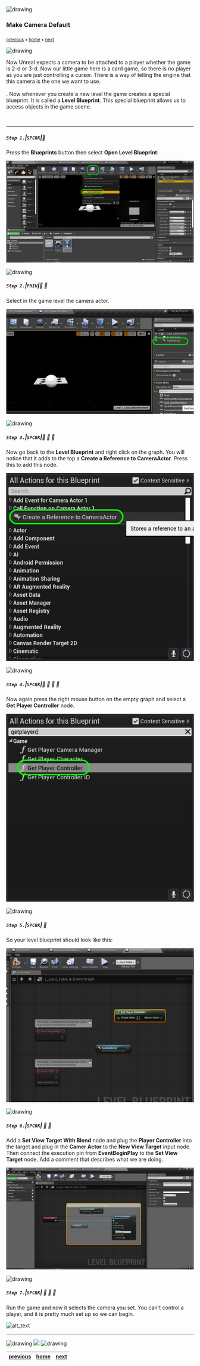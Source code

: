 <img src="https://via.placeholder.com/1000x4/45D7CA/45D7CA" alt="drawing" height="4px"/>

### Make Camera Default

<sub>[previous](../) • [home](../README.md#user-content-gms2-top-down-shooter) • [next](../)</sub>

<img src="https://via.placeholder.com/1000x4/45D7CA/45D7CA" alt="drawing" height="4px"/>

Now Unreal expects a camera to be attached to a player whether the game is 2-d or 3-d.  Now our little game here is a card game, so there is no player as you are just controlling a cursor.  There is a way of telling the engine that this camera is the one we want to use.<br><br>.  Now whenever you create a new level the game creates a special blueprint.  It is called a **Level Blueprint**.  This special blueprint allows us to access objects in the game scene.  

<br>

---


##### `Step 1.`\|`SPCRK`|:small_blue_diamond:

Press the **Blueprints** button then select **Open Level Blueprint**:

![alt_text](images/SetUpCameraInLevelBP.jpg)

<img src="https://via.placeholder.com/500x2/45D7CA/45D7CA" alt="drawing" height="2px" alt = ""/>

##### `Step 2.`\|`FHIU`|:small_blue_diamond: :small_blue_diamond: 

Select in the game level the camera actor.

![alt_text](images/SelectCameraActor.jpg)

<img src="https://via.placeholder.com/500x2/45D7CA/45D7CA" alt="drawing" height="2px" alt = ""/>

##### `Step 3.`\|`SPCRK`|:small_blue_diamond: :small_blue_diamond: :small_blue_diamond:

Now go back to the **Level Blueprint** and right click on the graph.  You will notice that it adds to the top a **Create a Reference to CameraActor**.  Press this to add this node.

![alt_text](images/GetReferenceToSceneActor.jpg)

<img src="https://via.placeholder.com/500x2/45D7CA/45D7CA" alt="drawing" height="2px" alt = ""/>

##### `Step 4.`\|`SPCRK`|:small_blue_diamond: :small_blue_diamond: :small_blue_diamond: :small_blue_diamond:

 Now again press the right mouse button on the empty graph and select a **Get Player Controller** node.

![alt_text](images/GetPlayerController.jpg)

<img src="https://via.placeholder.com/500x2/45D7CA/45D7CA" alt="drawing" height="2px" alt = ""/>

##### `Step 5.`\|`SPCRK`| :small_orange_diamond:

So your level blueprint should look like this:

![alt_text](images/LevelBP.jpg)

<img src="https://via.placeholder.com/500x2/45D7CA/45D7CA" alt="drawing" height="2px" alt = ""/>

##### `Step 6.`\|`SPCRK`| :small_orange_diamond: :small_blue_diamond:

Add a **Set View Target With Blend** node and plug the **Player Controller** into the target and plug in the **Camer Actor** to the **New View Target** input node.  Then connect the execution pin from **EventBeginPlay** to the **Set View Target** node.  Add a comment that describes what we are doing.

![alt_text](images/SetViewTarget.jpg)

<img src="https://via.placeholder.com/500x2/45D7CA/45D7CA" alt="drawing" height="2px" alt = ""/>

##### `Step 7.`\|`SPCRK`| :small_orange_diamond: :small_blue_diamond: :small_blue_diamond:

Run the game and now it selects the camera you set.  You can't control a player, and it is pretty much set up so we can begin.

![alt_text](images/RunGameViewCorrect.gif)

___


<img src="https://via.placeholder.com/1000x4/dba81a/dba81a" alt="drawing" height="4px" alt = ""/>

<img src="https://via.placeholder.com/1000x100/45D7CA/000000/?text=Next Up - ADD NEXT PAGE">

<img src="https://via.placeholder.com/1000x4/dba81a/dba81a" alt="drawing" height="4px" alt = ""/>

| [previous](../)| [home](../README.md#user-content-gms2-top-down-shooter) | [next](../)|
|---|---|---|
